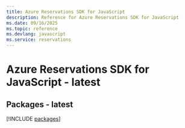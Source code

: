 ```yaml
---
title: Azure Reservations SDK for JavaScript
description: Reference for Azure Reservations SDK for JavaScript
ms.date: 09/16/2025
ms.topic: reference
ms.devlang: javascript
ms.service: reservations
---
```

# Azure Reservations SDK for JavaScript - latest
## Packages - latest
[!INCLUDE [packages](reservations-index.md)]